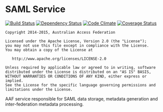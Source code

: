 # SAML Service

[![Build Status][BS img]][Build Status]
[![Dependency Status][DS img]][Dependency Status]
[![Code Climate][CC img]][Code Climate]
[![Coverage Status][CS img]][Code Climate]

[Build Status]: https://codeship.com/projects/90774
[Dependency Status]: https://gemnasium.com/ausaccessfed/saml-service
[Code Climate]: https://codeclimate.com/github/ausaccessfed/saml-service

[BS img]: https://img.shields.io/codeship/6269b040-0b3d-0133-4276-2696e3e4b295/develop.svg
[DS img]: https://img.shields.io/gemnasium/ausaccessfed/saml-service.svg
[CC img]: https://img.shields.io/codeclimate/github/ausaccessfed/saml-service.svg
[CS img]: https://img.shields.io/codeclimate/coverage/github/ausaccessfed/saml-service.svg

```
Copyright 2014-2015, Australian Access Federation

Licensed under the Apache License, Version 2.0 (the "License");
you may not use this file except in compliance with the License.
You may obtain a copy of the License at

   http://www.apache.org/licenses/LICENSE-2.0

Unless required by applicable law or agreed to in writing, software
distributed under the License is distributed on an "AS IS" BASIS,
WITHOUT WARRANTIES OR CONDITIONS OF ANY KIND, either express or implied.
See the License for the specific language governing permissions and
limitations under the License.
```

AAF service responsible for SAML data storage, metadata generation and inter-federation metadata processing.
